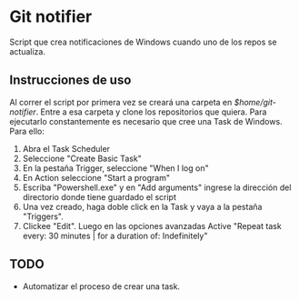 # Git notifier
Script que crea notificaciones de Windows cuando uno de los repos se actualiza.
## Instrucciones de uso

Al correr el script por primera vez se creará una carpeta en *$home/git-notifier*. Entre a esa carpeta y clone los repositorios que quiera.
Para ejecutarlo constantemente es necesario que cree una Task de Windows. Para ello:

1. Abra el Task Scheduler
2. Seleccione "Create Basic Task"
3. En la pestaña Trigger, seleccione "When I log on"
4. En Action seleccione "Start a program"
5. Escriba "Powershell.exe" y en "Add arguments" ingrese la dirección del directorio donde tiene guardado el script
6. Una vez creado, haga doble click en la Task y vaya a la pestaña "Triggers".
7. Clickee "Edit". Luego en las opciones avanzadas Active "Repeat task every: 30 minutes | for a duration of: Indefinitely"

## TODO
- Automatizar el proceso de crear una task.
